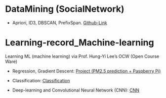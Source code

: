 # DataMining (SocialNetwork)
* Apriori, ID3, DBSCAN, PrefixSpan. [Github-Link](https://github.com/kuihao/DataMining_SocialNetworkAnalisis)
# Learning-record_Machine-learning
Learning ML (machine learning) via Prof. Hung-Yi Lee’s OCW (Open Course Ware)
* Regression, Gradient Descent: [Project (PM2.5 prediction + Paspberry Pi)](https://github.com/kuihao/AIoT_Temperature-Humidity-and-Prediction-using-RaspberryPi)

* Classification: [Classification](https://github.com/kuihao/Learning-record__Machine-learning/tree/main/Classification)

* Deep-learning and Convolutional Neural Network (CNN): [CNN](https://github.com/kuihao/Learning-record__Machine-learning/tree/main/CNN)
